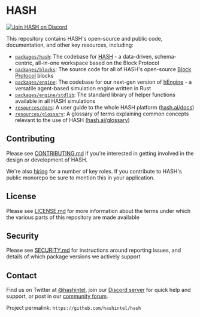 # HASH

<a href="https://hash.ai/discord?utm_medium=organic&utm_source=github_readme_hash-repo_root"><img src="https://img.shields.io/discord/840573247803097118" alt="Join HASH on Discord" /></a>

This repository contains HASH's open-source and public code, documentation, and other key resources, including:

- [`packages/hash`](packages/hash): The codebase for [HASH](https://hash.ai/platform/hash) - a data-driven, schema-centric, all-in-one workspace based on the Block Protocol
- [`packages/blocks`](packages/blocks): The source code for all of HASH's open-source [Block Protocol](https://github.com/blockprotocol/blockprotocol) blocks
- [`packages/engine`](packages/engine): The codebase for our next-gen version of [hEngine](https://hash.ai/platform/engine) - a versatile agent-based simulation engine written in Rust
- [`packages/engine/stdlib`](packages/engine/stdlib): The standard library of helper functions available in all HASH simulations
- [`resources/docs`](resources/docs): A user guide to the whole HASH platform ([hash.ai/docs](https://hash.ai/docs))
- [`resources/glossary`](resources/glossary): A glossary of terms explaining common concepts relevant to the use of HASH ([hash.ai/glossary](https://hash.ai/glossary))

## Contributing

Please see [CONTRIBUTING.md](CONTRIBUTING.md) if you're interested in getting involved in the design or development of HASH.

We're also [hiring](https://hash.ai/careers) for a number of key roles. If you contribute to HASH's public monorepo be sure to mention this in your application.

## License

Please see [LICENSE.md](LICENSE.md) for more information about the terms under which the various parts of this repository are made available

## Security

Please see [SECURITY.md](SECURITY.md) for instructions around reporting issues, and details of which package versions we actively support

## Contact

Find us on Twitter at [@hashintel](https://twitter.com/hashintel), join our [Discord server](https://hash.ai/discord) for quick help and support, or post in our [community forum](https://hash.community/).

Project permalink: `https://github.com/hashintel/hash`
